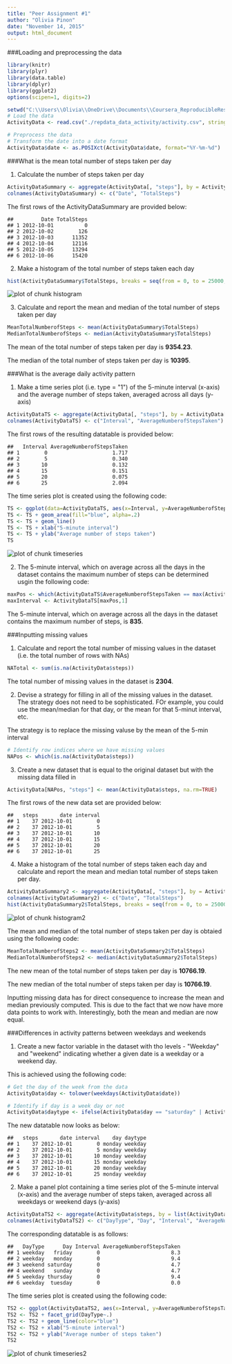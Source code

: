 ```yaml
---
title: "Peer Assignment #1"
author: "Olivia Pinon"
date: "November 14, 2015"
output: html_document
---
```


###Loading and preprocessing the data


```r
library(knitr)
library(plyr)
library(data.table)
library(dplyr)
library(ggplot2)
options(scipen=1, digits=2)

setwd("C:\\Users\\Olivia\\OneDrive\\Documents\\Coursera_ReproducibleResearch\\PeerAssessment1")
# Load the data
ActivityData <- read.csv("./repdata_data_activity/activity.csv", stringsAsFactors=FALSE)

# Preprocess the data
# Transform the date into a date format
ActivityData$date <- as.POSIXct(ActivityData$date, format="%Y-%m-%d")
```

###What is the mean total number of steps taken per day 

1. Calculate the number of steps taken per day


```r
ActivityDataSummary <- aggregate(ActivityData[, "steps"], by = ActivityData["date"], FUN=sum, na.rm = TRUE)
colnames(ActivityDataSummary) <- c("Date", "TotalSteps")
```
The first rows of the ActivityDataSummary are provided below:


```
##         Date TotalSteps
## 1 2012-10-01          0
## 2 2012-10-02        126
## 3 2012-10-03      11352
## 4 2012-10-04      12116
## 5 2012-10-05      13294
## 6 2012-10-06      15420
```

2. Make a histogram of the total number of steps taken each day


```r
hist(ActivityDataSummary$TotalSteps, breaks = seq(from = 0, to = 25000, by = 500), col="firebrick", xlab = "Total number of steps taken per day", ylab = "Frequency", main = "Histogram of the total number of steps taken per day")
```

![plot of chunk histogram](figure/histogram-1.png) 

3. Calculate and report the mean and median of the total number of steps taken per day

```r
MeanTotalNumberofSteps <- mean(ActivityDataSummary$TotalSteps)
MedianTotalNumberofSteps <- median(ActivityDataSummary$TotalSteps)
```
The mean of the total number of steps taken per day is **9354.23**.

The median of the total number of steps taken per day is **10395**.

###What is the average daily activity pattern

1. Make a time series plot (i.e. type = "1") of the 5-minute interval (x-axis) and the average number of steps taken, averaged across all days (y-axis)


```r
ActivityDataTS <- aggregate(ActivityData[, "steps"], by = ActivityData["interval"], FUN=mean, na.rm = TRUE)
colnames(ActivityDataTS) <- c("Interval", "AverageNumberofStepsTaken")
```
The first rows of the resulting datatable is provided below:


```
##   Interval AverageNumberofStepsTaken
## 1        0                     1.717
## 2        5                     0.340
## 3       10                     0.132
## 4       15                     0.151
## 5       20                     0.075
## 6       25                     2.094
```
The time series plot is created using the following code:


```r
TS <- ggplot(data=ActivityDataTS, aes(x=Interval, y=AverageNumberofStepsTaken)) 
TS <- TS + geom_area(fill="blue", alpha=.2)
TS <- TS + geom_line()
TS <- TS + xlab("5-minute interval") 
TS <- TS + ylab("Average number of steps taken")
TS
```

![plot of chunk timeseries](figure/timeseries-1.png) 

2. The 5-minute interval, which on average across all the days in the dataset contains the maximum number of steps can be determined usgin the following code:
 

```r
maxPos <- which(ActivityDataTS$AverageNumberofStepsTaken == max(ActivityDataTS$AverageNumberofStepsTaken))
maxInterval <- ActivityDataTS[maxPos,1]
```
The 5-minute interval, which on average across all the days in the dataset contains the maximum number of steps, is **835**.

###Inputting missing values

1. Calculate and report the total number of missing values in the dataset (i.e. the total number of rows with NAs)


```r
NATotal <- sum(is.na(ActivityData$steps))
```

The total number of missing values in the dataset is **2304**.

2. Devise a strategy for filling in all of the missing values in the dataset. The strategy does not need to be sophisticated. FOr example, you could use the mean/median for that day, or the mean for that 5-minut interval, etc.

The strategy is to replace the missing valuse by the mean of the 5-min interval

```r
# Identify row indices where we have missing values
NAPos <- which(is.na(ActivityData$steps))
```

3. Create a new dataset that is equal to the original dataset but with the missing data filled in


```r
ActivityData[NAPos, "steps"] <- mean(ActivityData$steps, na.rm=TRUE)
```

The first rows of the new data set are provided below:

```
##   steps       date interval
## 1    37 2012-10-01        0
## 2    37 2012-10-01        5
## 3    37 2012-10-01       10
## 4    37 2012-10-01       15
## 5    37 2012-10-01       20
## 6    37 2012-10-01       25
```

4. Make a histogram of the total number of steps taken each day and calculate and report the mean and median total number of steps taken per day. 


```r
ActivityDataSummary2 <- aggregate(ActivityData[, "steps"], by = ActivityData["date"], FUN=sum, na.rm = TRUE)
colnames(ActivityDataSummary2) <- c("Date", "TotalSteps")
hist(ActivityDataSummary2$TotalSteps, breaks = seq(from = 0, to = 25000, by = 500), col="firebrick", xlab = "Total number of steps taken per day", ylab = "Frequency", main = "Histogram of the total number of steps taken per day")
```

![plot of chunk histogram2](figure/histogram2-1.png) 

The mean and median of the total number of steps taken per day is obtaied using the following code:

```r
MeanTotalNumberofSteps2 <- mean(ActivityDataSummary2$TotalSteps)
MedianTotalNumberofSteps2 <- median(ActivityDataSummary2$TotalSteps)
```
The new mean of the total number of steps taken per day is **10766.19**.

The new median of the total number of steps taken per day is **10766.19**.

Inputting missing data has for direct consequence to increase the mean and median previously computed. This is due to the fact that we now have more data points to work with. Interestingly, both the mean and median are now equal.

###Differences in activity patterns between weekdays and weekends

1. Create a new factor variable in the dataset with tho levels - "Weekday" and "weekend" indicating whether a given date is a weekday or a weekend day. 

This is achieved using the following code:

```r
# Get the day of the week from the data
ActivityData$day <- tolower(weekdays(ActivityData$date))

# Identify if day is a week day or not
ActivityData$daytype <- ifelse(ActivityData$day == "saturday" | ActivityData$day == "sunday", "weekend", "weekday")
```

The new datatable now looks as below:

```
##   steps       date interval    day daytype
## 1    37 2012-10-01        0 monday weekday
## 2    37 2012-10-01        5 monday weekday
## 3    37 2012-10-01       10 monday weekday
## 4    37 2012-10-01       15 monday weekday
## 5    37 2012-10-01       20 monday weekday
## 6    37 2012-10-01       25 monday weekday
```
2. Make a panel plot containing a time series plot of the 5-minute interval (x-axis) and the average number of steps taken, averaged across all weekdays or weekend days (y-axis)

```r
ActivityDataTS2 <- aggregate(ActivityData$steps, by = list(ActivityData$daytype, ActivityData$day, ActivityData$interval), FUN=mean, na.rm = TRUE)
colnames(ActivityDataTS2) <- c("DayType", "Day", "Interval", "AverageNumberofStepsTaken")
```

The corresponding datatable is as follows:

```
##   DayType      Day Interval AverageNumberofStepsTaken
## 1 weekday   friday        0                       8.3
## 2 weekday   monday        0                       9.4
## 3 weekend saturday        0                       4.7
## 4 weekend   sunday        0                       4.7
## 5 weekday thursday        0                       9.4
## 6 weekday  tuesday        0                       0.0
```
The time series plot is created using the following code:


```r
TS2 <- ggplot(ActivityDataTS2, aes(x=Interval, y=AverageNumberofStepsTaken)) 
TS2 <- TS2 + facet_grid(DayType~.)
TS2 <- TS2 + geom_line(color="blue")
TS2 <- TS2 + xlab("5-minute interval") 
TS2 <- TS2 + ylab("Average number of steps taken")
TS2
```

![plot of chunk timeseries2](figure/timeseries2-1.png) 

